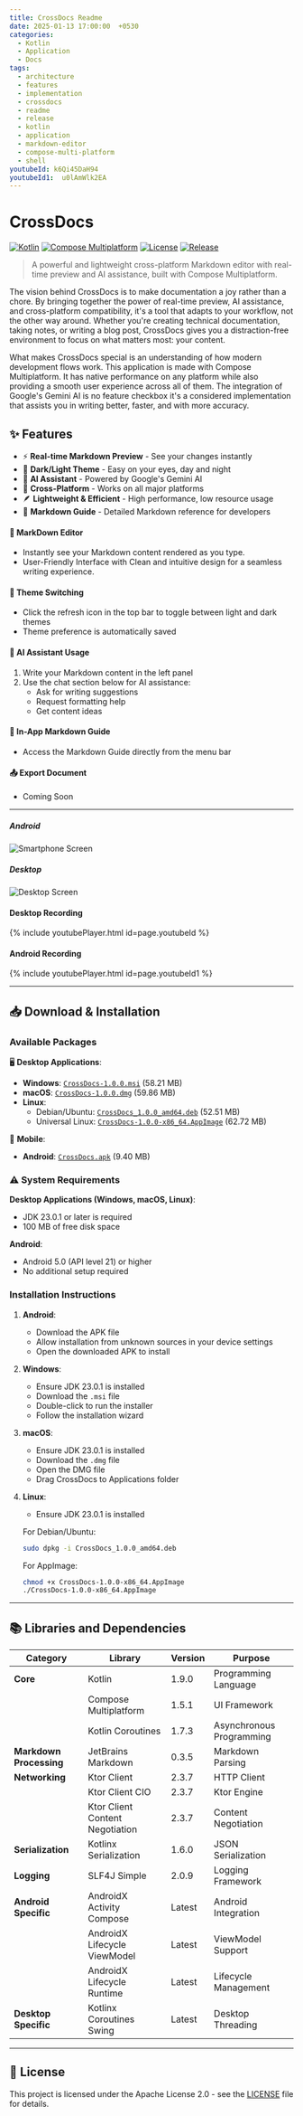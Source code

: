 ```yaml
---
title: CrossDocs Readme
date: 2025-01-13 17:00:00  +0530
categories:
  - Kotlin
  - Application
  - Docs
tags:
  - architecture
  - features
  - implementation
  - crossdocs
  - readme
  - release
  - kotlin
  - application
  - markdown-editor
  - compose-multi-platform
  - shell
youtubeId: k6Qi45DaH94
youtubeId1:  u0lAmWlk2EA
---
```

# CrossDocs 

[![Kotlin](https://img.shields.io/badge/kotlin-1.9.0-blue.svg?logo=kotlin)](http://kotlinlang.org)
[![Compose Multiplatform](https://img.shields.io/badge/Compose%20Multiplatform-1.5.1-green.svg?logo=jetpackcompose)](https://www.jetbrains.com/lp/compose-multiplatform/)
[![License](https://img.shields.io/badge/License-Apache%202.0-orange.svg)](LICENSE)
[![Release](https://img.shields.io/badge/release-v1.0.0-blue.svg)](https://github.com/yadnyeshkolte/CrossDocs/releases/tag/v1.0.0)

> A powerful and lightweight cross-platform Markdown editor with real-time preview and AI assistance, built with Compose Multiplatform.


The vision behind CrossDocs is to make documentation a joy rather than a chore. By bringing together the power of real-time preview, AI assistance, and cross-platform compatibility, it's a tool that adapts to your workflow, not the other way around. Whether you're creating technical documentation, taking notes, or writing a blog post, CrossDocs gives you a distraction-free environment to focus on what matters most: your content.

What makes CrossDocs special is an understanding of how modern development flows work. This application is made with Compose Multiplatform. It has native performance on any platform while also providing a smooth user experience across all of them. The integration of Google's Gemini AI is no feature checkbox it's a considered implementation that assists you in writing better, faster, and with more accuracy.

## ✨ Features

- ⚡ **Real-time Markdown Preview** - See your changes instantly
- 🎨 **Dark/Light Theme** - Easy on your eyes, day and night
- 🤖 **AI Assistant** - Powered by Google's Gemini AI
- 📱 **Cross-Platform** - Works on all major platforms
- 🪶 **Lightweight & Efficient** - High performance, low resource usage
- 📖 **Markdown Guide** - Detailed Markdown reference for developers

#### 📝 MarkDown Editor

- Instantly see your Markdown content rendered as you type.
- User-Friendly Interface with Clean and intuitive design for a seamless writing experience.

#### 🎨 Theme Switching

- Click the refresh icon in the top bar to toggle between light and dark themes
- Theme preference is automatically saved

#### 🤖 AI Assistant Usage

1. Write your Markdown content in the left panel
2. Use the chat section below for AI assistance:
   - Ask for writing suggestions
   - Request formatting help
   - Get content ideas

#### 📖 In-App Markdown Guide
- Access the Markdown Guide directly from the menu bar

#### 📤 Export Document
- Coming Soon
     
---

##### Android
![Smartphone Screen](https://github.com/yadnyeshkolte/CrossDocs/blob/main/resources/android%20app%20screens.png?raw=true)

##### Desktop
![Desktop Screen](https://github.com/yadnyeshkolte/CrossDocs/blob/main/resources/desktop%20screen.png?raw=true)

#### Desktop Recording

{% include youtubePlayer.html id=page.youtubeId %}

#### Android Recording

{% include youtubePlayer.html id=page.youtubeId1 %}

---

## 📥 Download & Installation

### Available Packages

🖥️ **Desktop Applications**:
- **Windows**: [`CrossDocs-1.0.0.msi`](https://github.com/yadnyeshkolte/CrossDocs/releases/download/v1.0.0/CrossDocs-1.0.0.msi) (58.21 MB)
- **macOS**: [`CrossDocs-1.0.0.dmg`](https://github.com/yadnyeshkolte/CrossDocs/releases/download/v1.0.0/CrossDocs-1.0.0.dmg) (59.86 MB)
- **Linux**:
  - Debian/Ubuntu: [`CrossDocs_1.0.0_amd64.deb`](https://github.com/yadnyeshkolte/CrossDocs/releases/download/v1.0.0/CrossDocs_1.0.0_amd64.deb) (52.51 MB)
  - Universal Linux: [`CrossDocs-1.0.0-x86_64.AppImage`](https://github.com/yadnyeshkolte/CrossDocs/releases/download/v1.0.0/CrossDocs-1.0.0-x86_64.AppImage) (62.72 MB)

📱 **Mobile**:
- **Android**: [`CrossDocs.apk`](https://github.com/yadnyeshkolte/CrossDocs/releases/download/v1.0.0/CrossDocs.apk) (9.40 MB)

### ⚠️ System Requirements

**Desktop Applications (Windows, macOS, Linux)**:
- JDK 23.0.1 or later is required
- 100 MB of free disk space

**Android**:
- Android 5.0 (API level 21) or higher
- No additional setup required

### Installation Instructions

1. **Android**:
   - Download the APK file
   - Allow installation from unknown sources in your device settings
   - Open the downloaded APK to install

2. **Windows**:
   - Ensure JDK 23.0.1 is installed
   - Download the `.msi` file
   - Double-click to run the installer
   - Follow the installation wizard

3. **macOS**:
   - Ensure JDK 23.0.1 is installed
   - Download the `.dmg` file
   - Open the DMG file
   - Drag CrossDocs to Applications folder

4. **Linux**:
   - Ensure JDK 23.0.1 is installed
   
   For Debian/Ubuntu:
   ```bash
   sudo dpkg -i CrossDocs_1.0.0_amd64.deb
   ```
   
   For AppImage:
   ```bash
   chmod +x CrossDocs-1.0.0-x86_64.AppImage
   ./CrossDocs-1.0.0-x86_64.AppImage
   ```

---

## 📚 Libraries and Dependencies

| Category | Library | Version | Purpose |
|----------|---------|---------|---------|
| **Core** | Kotlin | 1.9.0 | Programming Language |
| | Compose Multiplatform | 1.5.1 | UI Framework |
| | Kotlin Coroutines | 1.7.3 | Asynchronous Programming |
| **Markdown Processing** | JetBrains Markdown | 0.3.5 | Markdown Parsing |
| **Networking** | Ktor Client | 2.3.7 | HTTP Client |
| | Ktor Client CIO | 2.3.7 | Ktor Engine |
| | Ktor Client Content Negotiation | 2.3.7 | Content Negotiation |
| **Serialization** | Kotlinx Serialization | 1.6.0 | JSON Serialization |
| **Logging** | SLF4J Simple | 2.0.9 | Logging Framework |
| **Android Specific** | AndroidX Activity Compose | Latest | Android Integration |
| | AndroidX Lifecycle ViewModel | Latest | ViewModel Support |
| | AndroidX Lifecycle Runtime | Latest | Lifecycle Management |
| **Desktop Specific** | Kotlinx Coroutines Swing | Latest | Desktop Threading |

---

## 📃 License

This project is licensed under the Apache License 2.0 - see the [LICENSE](LICENSE) file for details.

